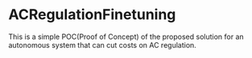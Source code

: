 # ACRegulationFinetuning

This is a simple POC(Proof of Concept) of the proposed solution for an autonomous system that can cut costs on AC regulation.
